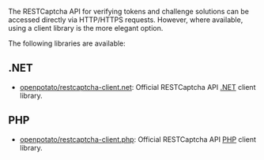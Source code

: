 The RESTCaptcha API for verifying tokens and challenge solutions can be accessed directly via HTTP/HTTPS requests. However, where available, using a client library is the more elegant option.

The following libraries are available:

## .NET

* [openpotato/restcaptcha-client.net](https://github.com/openpotato/restcaptcha-client.net): Official RESTCaptcha API [.NET](https://dotnet.microsoft.com/) client library.

## PHP

* [openpotato/restcaptcha-client.php](https://github.com/openpotato/restcaptcha-client.php): Official RESTCaptcha API [PHP](https://www.php.net/) client library.
